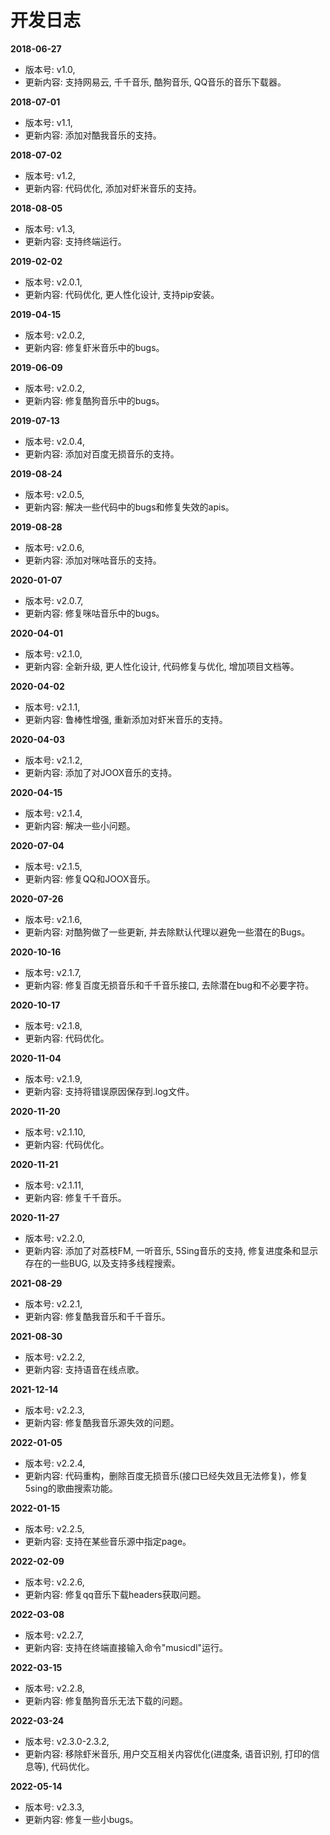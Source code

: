 # 开发日志

**2018-06-27** 

- 版本号: v1.0,
- 更新内容: 支持网易云, 千千音乐, 酷狗音乐, QQ音乐的音乐下载器。

**2018-07-01**

- 版本号: v1.1,
- 更新内容: 添加对酷我音乐的支持。

**2018-07-02**

- 版本号: v1.2,
- 更新内容: 代码优化, 添加对虾米音乐的支持。

**2018-08-05**

- 版本号: v1.3,
- 更新内容: 支持终端运行。

**2019-02-02**

- 版本号: v2.0.1,
- 更新内容: 代码优化, 更人性化设计, 支持pip安装。

**2019-04-15**

- 版本号: v2.0.2,
- 更新内容: 修复虾米音乐中的bugs。

**2019-06-09**

- 版本号: v2.0.2,
- 更新内容: 修复酷狗音乐中的bugs。

**2019-07-13**

- 版本号: v2.0.4,
- 更新内容: 添加对百度无损音乐的支持。

**2019-08-24**

- 版本号: v2.0.5,
- 更新内容: 解决一些代码中的bugs和修复失效的apis。

**2019-08-28**

- 版本号: v2.0.6,
- 更新内容: 添加对咪咕音乐的支持。

**2020-01-07**

- 版本号: v2.0.7,
- 更新内容: 修复咪咕音乐中的bugs。

**2020-04-01**

- 版本号: v2.1.0,
- 更新内容: 全新升级, 更人性化设计, 代码修复与优化, 增加项目文档等。

**2020-04-02**

- 版本号: v2.1.1,
- 更新内容: 鲁棒性增强, 重新添加对虾米音乐的支持。

**2020-04-03**

- 版本号: v2.1.2,
- 更新内容: 添加了对JOOX音乐的支持。

**2020-04-15**

- 版本号: v2.1.4,
- 更新内容: 解决一些小问题。

**2020-07-04**

- 版本号: v2.1.5,
- 更新内容: 修复QQ和JOOX音乐。

**2020-07-26**

- 版本号: v2.1.6,
- 更新内容: 对酷狗做了一些更新, 并去除默认代理以避免一些潜在的Bugs。

**2020-10-16**

- 版本号: v2.1.7,
- 更新内容: 修复百度无损音乐和千千音乐接口, 去除潜在bug和不必要字符。

**2020-10-17**

- 版本号: v2.1.8,
- 更新内容: 代码优化。

**2020-11-04**

- 版本号: v2.1.9,
- 更新内容: 支持将错误原因保存到.log文件。

**2020-11-20**

- 版本号: v2.1.10,
- 更新内容: 代码优化。

**2020-11-21**

- 版本号: v2.1.11,
- 更新内容: 修复千千音乐。

**2020-11-27**

- 版本号: v2.2.0,
- 更新内容: 添加了对荔枝FM, 一听音乐, 5Sing音乐的支持, 修复进度条和显示存在的一些BUG, 以及支持多线程搜索。

**2021-08-29**

- 版本号: v2.2.1,
- 更新内容: 修复酷我音乐和千千音乐。

**2021-08-30**

- 版本号: v2.2.2,
- 更新内容: 支持语音在线点歌。

**2021-12-14**

- 版本号: v2.2.3,
- 更新内容: 修复酷我音乐源失效的问题。

**2022-01-05**

- 版本号: v2.2.4,
- 更新内容: 代码重构，删除百度无损音乐(接口已经失效且无法修复)，修复5sing的歌曲搜索功能。

**2022-01-15**

- 版本号: v2.2.5,
- 更新内容: 支持在某些音乐源中指定page。

**2022-02-09**

- 版本号: v2.2.6,
- 更新内容: 修复qq音乐下载headers获取问题。

**2022-03-08**

- 版本号: v2.2.7,
- 更新内容: 支持在终端直接输入命令"musicdl"运行。

**2022-03-15**

- 版本号: v2.2.8,
- 更新内容: 修复酷狗音乐无法下载的问题。

**2022-03-24**

- 版本号: v2.3.0-2.3.2,
- 更新内容: 移除虾米音乐, 用户交互相关内容优化(进度条, 语音识别, 打印的信息等), 代码优化。

**2022-05-14**

- 版本号: v2.3.3,
- 更新内容: 修复一些小bugs。